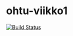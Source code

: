 # ohtu-viikko1

[![Build Status](https://travis-ci.com/nigoshh/ohtu-viikko1.svg?branch=master)](https://travis-ci.com/nigoshh/ohtu-viikko1)
